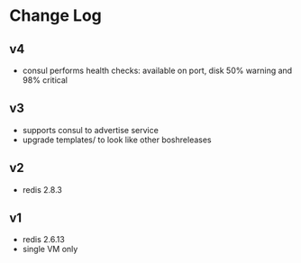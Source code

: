 Change Log
==========

v4
--

- consul performs health checks: available on port, disk 50% warning and 98% critical

v3
--

- supports consul to advertise service
- upgrade templates/ to look like other boshreleases

v2
--

- redis 2.8.3

v1
--

- redis 2.6.13
- single VM only
